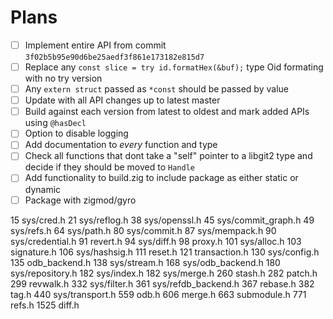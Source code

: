 # Plans

- [ ] Implement entire API from commit `3f02b5b95e90d6be25aedf3f861e173182e815d7`
- [ ] Replace any `const slice = try id.formatHex(&buf);` type Oid formating with no try version
- [ ] Any `extern struct` passed as `*const` should be passed by value 
- [ ] Update with all API changes up to latest master
- [ ] Build against each version from latest to oldest and mark added APIs using `@hasDecl`
- [ ] Option to disable logging
- [ ] Add documentation to *every* function and type
- [ ] Check all functions that dont take a "self" pointer to a libgit2 type and decide if they should be moved to `Handle`
- [ ] Add functionality to build.zig to include package as either static or dynamic
- [ ] Package with zigmod/gyro

15 sys/cred.h
21 sys/reflog.h
38 sys/openssl.h
45 sys/commit_graph.h
49 sys/refs.h
64 sys/path.h
80 sys/commit.h
87 sys/mempack.h
90 sys/credential.h
91 revert.h
94 sys/diff.h
98 proxy.h
101 sys/alloc.h
103 signature.h
106 sys/hashsig.h
111 reset.h
121 transaction.h
130 sys/config.h
135 odb_backend.h
138 sys/stream.h
168 sys/odb_backend.h
180 sys/repository.h
182 sys/index.h
182 sys/merge.h
260 stash.h
282 patch.h
299 revwalk.h
332 sys/filter.h
361 sys/refdb_backend.h
367 rebase.h
382 tag.h
440 sys/transport.h
559 odb.h
606 merge.h
663 submodule.h
771 refs.h
1525 diff.h
